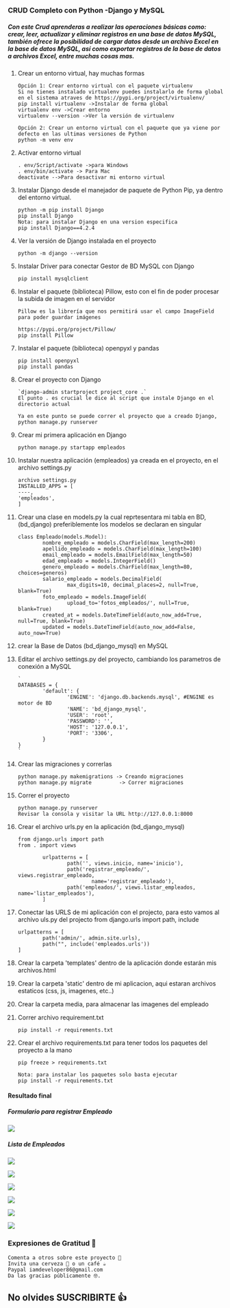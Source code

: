 ### CRUD Completo con Python -Django y MySQL

##### Con este Crud aprenderas a realizar las operaciones básicas como: crear, leer, actualizar y eliminar registros en una base de datos MySQL, también ofrece la posibilidad de cargar datos desde un archivo Excel en la base de datos MySQL, así como exportar registros de la base de datos a archivos Excel, entre muchas cosas mas.

1.  Crear un entorno virtual, hay muchas formas

        Opción 1: Crear entorno virtual con el paquete virtualenv
        Si no tienes instalado virtualenv puedes instalarlo de forma global en el sistema atraves de https://pypi.org/project/virtualenv/
        pip install virtualenv ->Instalar de forma global
        virtualenv env ->Crear entorno
        virtualenv --version ->Ver la versión de virtualenv

        Opción 2: Crear un entorno virtual con el paquete que ya viene por defecto en las ultimas versiones de Python
        python -m venv env

2.  Activar entorno virtual

        . env/Script/activate ->para Windows
        . env/bin/activate -> Para Mac
        deactivate -->Para desactivar mi entorno virtual

3.  Instalar Django desde el manejador de paquete de Python Pip, ya dentro del entorno virtual.

        python -m pip install Django
        pip install Django
        Nota: para instalar Django en una version especifica
        pip install Django==4.2.4

4.  Ver la versión de Django instalada en el proyecto

        python -m django --version

5.  Instalar Driver para conectar Gestor de BD MySQL con Django

        pip install mysqlclient

6.  Instalar el paquete (biblioteca) Pillow, esto con el fin de poder procesar la subida de imagen en el servidor

        Pillow es la librería que nos permitirá usar el campo ImageField para poder guardar imágenes

        https://pypi.org/project/Pillow/
        pip install Pillow

7.  Instalar el paquete (biblioteca) openpyxl y pandas

        pip install openpyxl
        pip install pandas

8.  Crear el proyecto con Django

        `django-admin startproject project_core .`
        El punto . es crucial le dice al script que instale Django en el directorio actual

        Ya en este punto se puede correr el proyecto que a creado Django,
        python manage.py runserver

9.  Crear mi primera aplicación en Django

        python manage.py startapp empleados

10. Instalar nuestra aplicación (empleados) ya creada en el proyecto, en el archivo settings.py

        archivo settings.py
        INSTALLED_APPS = [
        ----,
        'empleados',
        ]

11. Crear una clase en models.py la cual reprtesentara mi tabla en BD,(bd_django) preferiblemente los modelos
    se declaran en singular

        class Empleado(models.Model):
                nombre_empleado = models.CharField(max_length=200)
                apellido_empleado = models.CharField(max_length=100)
                email_empleado = models.EmailField(max_length=50)
                edad_empleado = models.IntegerField()
                genero_empleado = models.CharField(max_length=80, choices=generos)
                salario_empleado = models.DecimalField(
                        max_digits=10, decimal_places=2, null=True, blank=True)
                foto_empleado = models.ImageField(
                        upload_to='fotos_empleados/', null=True, blank=True)
                created_at = models.DateTimeField(auto_now_add=True, null=True, blank=True)
                updated = models.DateTimeField(auto_now_add=False, auto_now=True)

12. crear la Base de Datos (bd_django_mysql) en MySQL

13. Editar el archivo settings.py del proyecto, cambiando los parametros de conexión a MySQL

        `
        DATABASES = {
                'default': {
                        'ENGINE': 'django.db.backends.mysql', #ENGINE es motor de BD
                        'NAME': 'bd_django_mysql',
                        'USER': 'root',
                        'PASSWORD': '',
                        'HOST': '127.0.0.1',
                        'PORT': '3306',
                }
        }
        `

14. Crear las migraciones y correrlas

        python manage.py makemigrations -> Creando migraciones
        python manage.py migrate         -> Correr migraciones

15. Correr el proyecto

        python manage.py runserver
        Revisar la consola y visitar la URL http://127.0.0.1:8000

16. Crear el archivo urls.py en la aplicación (bd_django_mysql)

        from django.urls import path
        from . import views

                urlpatterns = [
                        path('', views.inicio, name='inicio'),
                        path('registrar_empleado/', views.registrar_empleado,
                                name='registrar_empleado'),
                        path('empleados/', views.listar_empleados, name='listar_empleados'),
                ]

17. Conectar las URLS de mi aplicación con el projecto, para esto vamos al archivo uls.py del projecto
    from django.urls import path, include

        urlpatterns = [
                path('admin/', admin.site.urls),
                path("", include('empleados.urls'))
        ]

18. Crear la carpeta 'templates' dentro de la aplicación donde estarán mis archivos.html

19. Crear la carpeta 'static' dentro de mi aplicacion, aqui estaran archivos
    estaticos (css, js, imagenes, etc..)

20. Crear la carpeta media, para almacenar las imagenes del empleado

21. Correr archivo requirement.txt

        pip install -r requirements.txt

22. Crear el archivo requirements.txt para tener todos los paquetes del proyecto a la mano

        pip freeze > requirements.txt

        Nota: para instalar los paquetes solo basta ejecutar
        pip install -r requirements.txt

#### Resultado final

##### Formulario para registrar Empleado
![](https://raw.githubusercontent.com/urian121/imagenes-proyectos-github/master/registrar-empleado-con-django-crud-urian-viera.png)

##### Lista de Empleados

![](https://raw.githubusercontent.com/urian121/imagenes-proyectos-github/master/lista-de-empleados-crud-django-urian-viera.png)

![](https://raw.githubusercontent.com/urian121/imagenes-proyectos-github/master/lista-de-registros-crud-django-urian-viera.png)

![](https://raw.githubusercontent.com/urian121/imagenes-proyectos-github/master/crud-django-mysql-editar-empleado-urian-viera.png)

![](https://raw.githubusercontent.com/urian121/imagenes-proyectos-github/master/crud-django-mysql-detalles-del-empleado-urian.png)

![](https://raw.githubusercontent.com/urian121/imagenes-proyectos-github/master/crud-django-reporte-en-excel-urian-viera.png)

![](https://raw.githubusercontent.com/urian121/imagenes-proyectos-github/master/crud-django-mysql-cargar-masiva-de-registros-urian-viera.png)

### Expresiones de Gratitud 🎁

    Comenta a otros sobre este proyecto 📢
    Invita una cerveza 🍺 o un café ☕
    Paypal iamdeveloper86@gmail.com
    Da las gracias públicamente 🤓.

## No olvides SUSCRIBIRTE 👍

